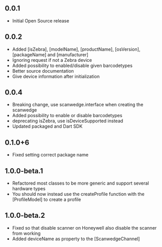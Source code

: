 ## 0.0.1
* Initial Open Source release

## 0.0.2
* Added [isZebra], [modelName], [productName], [osVersion], [packageName] and [manufacturer]
* Ignoring request if not a Zebra device
* Added possibility to enabled/disable given barcodetypes
* Better source documentation
* Give device information after initialization

## 0.0.4
* Breaking change, use scanwedge.interface when creating the scanwedge
* Added possibility to enable or disable barcodetypes
* deprecating isZebra, use isDeviceSupported instead
* Updated packaged and Dart SDK

## 0.1.0+6
* Fixed setting correct package name

## 1.0.0-beta.1
* Refactored most classes to be more generic and support several hardware types
* You should now instead use the createProfile function with the [ProfileModel] to create a profile

## 1.0.0-beta.2
* Fixed so that disable scanner on Honeywell also disable the scanner from working
* Added deviceName as property to the [ScanwedgeChannel]
